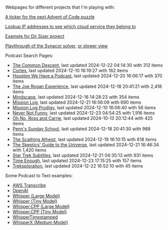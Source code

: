 Webpages for different projects that I'm playing with:

[A ticker for the next Advent of Code puzzle](https://seligman.github.io/aoc_ticker.html)

[Lookup IP addresses to see which cloud service they belong to](https://seligman.github.io/cloud-ips/index.html)

[Example for Dir Sizer project](https://seligman.github.io/dir_sizer/cost_example.html)

[Playthrough of the Synacor solver](https://seligman.github.io/synacor/run_script_speed.html), [or slower view](https://seligman.github.io/synacor/run_script.html)

Podcast Search Pages:
<!-- Podcasts Start -->
* [The Common Descent](https://seligman.github.io/podcasts/common_descent/common_descent.html), last updated 2024-12-22 04:14:30 with 312 items
* [Cortex](https://seligman.github.io/podcasts/cortex_pod/cortex_pod.html), last updated 2024-12-10 16:19:27 with 162 items
* [Houston We Have a Podcast](https://seligman.github.io/podcasts/houston_we_have_a_podcast/houston_we_have_a_podcast.html), last updated 2024-12-20 16:06:17 with 370 items
* [The Joe Rogan Experience](https://seligman.github.io/podcasts/jre/jre.html), last updated 2024-12-18 20:41:21 with 2,418 items
* [Mindscape](https://seligman.github.io/podcasts/mindscape/mindscape.html), last updated 2024-12-16 14:28:23 with 354 items
* [Mission Log](https://seligman.github.io/podcasts/mission_log/mission_log.html), last updated 2024-12-21 16:56:09 with 690 items
* [Mission Log Prodigy](https://seligman.github.io/podcasts/ml_prodigy/ml_prodigy.html), last updated 2024-12-10 16:06:40 with 56 items
* [Never Not Funny](https://seligman.github.io/podcasts/nevernotfunny/nevernotfunny.html), last updated 2024-12-23 04:54:25 with 1,916 items
* [Oh No, Ross and Carrie](https://seligman.github.io/podcasts/oh_no/oh_no.html), last updated 2024-10-13 20:12:44 with 425 items
* [Penn's Sunday School](https://seligman.github.io/podcasts/penn_sunday_school/penn_sunday_school.html), last updated 2024-12-18 20:41:30 with 988 items
* [The Scathing Atheist](https://seligman.github.io/podcasts/scathing/scathing.html), last updated 2024-12-19 16:10:15 with 618 items
* [The Skeptics' Guide to the Universe](https://seligman.github.io/podcasts/sgu/sgu.html), last updated 2024-12-21 16:46:34 with 1,420 items
* [Star Trek Subtitles](https://seligman.github.io/star_trek_subtitles/star_trek_subtitles.html), last updated 2024-12-21 04:35:13 with 931 items
* [Time Enough](https://seligman.github.io/podcasts/time_enough/time_enough.html), last updated 2024-12-23 17:15:25 with 157 items
* [Treksploration](https://seligman.github.io/podcasts/treksploration/treksploration.html), last updated 2024-12-22 16:52:10 with 45 items
<!-- Podcasts End -->

Some Podcast to Text examples:
* [AWS Transcribe](https://seligman.github.io/podcast_to_text/Example-Results-AWS-Transcribe.html)
* [OpenAI](https://seligman.github.io/podcast_to_text/Example-Results-OpenAI.html)
* [Whisper (Large Model)](https://seligman.github.io/podcast_to_text/Example-Results-Whisper-Large.html)
* [Whisper (Tiny Model)](https://seligman.github.io/podcast_to_text/Example-Results-Whisper-Tiny.html)
* [Whisper.CPP (Large Model)](https://seligman.github.io/podcast_to_text/Example-Results-Whisper_CPP-Large.html)
* [Whisper.CPP (Tiny Model)](https://seligman.github.io/podcast_to_text/Example-Results-Whisper_CPP-Tiny.html)
* [WhisperTimestamped](https://seligman.github.io/podcast_to_text/Example-Results-WhisperTimestamped-Medium.html)
* [WhisperX (Medium Model)](https://seligman.github.io/podcast_to_text/Example-Results-WhisperX-Medium.html)
